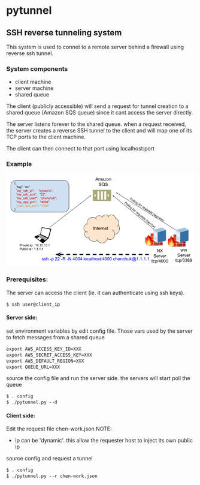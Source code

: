 # pytunnel

## SSH reverse tunneling system
This system is used to connet to a remote server behind a firewall using reverse ssh tunnel.

### System components
* client machine
* server machine
* shared queue

The client (publicly accessible) will send a request for tunnel creation to a shared queue (Amazon SQS queue) since it cant access the server directly.

The server listens forever to the shared queue. when a request received, the server creates a reverse SSH tunnel to the client and will map one of
its TCP ports to the client machine.

The client can then connect to that port using localhost:port

### Example
![](pytunnel.png)


### Prerequisites:
The server can access the client (ie. it can authenticate using ssh keys).
```
$ ssh user@client_ip
```

#### Server side:
set environment variables by edit config file. 
Those vars used by the server to fetch messages from a shared queue
```
export AWS_ACCESS_KEY_ID=XXX
export AWS_SECRET_ACCESS_KEY=XXX
export AWS_DEFAULT_REGION=XXX
export QUEUE_URL=XXX
```
source the config file and run the server side. the servers will start poll the queue
```
$ . config
$ ./pytunnel.py --d
```
#### Client side:
Edit the request file chen-work.json
NOTE:
* ip can be 'dynamic'. this allow the requester host to inject its own public ip

source config and request a tunnel
```
$ . config
$ ./pytunnel.py --r chen-work.json
```

